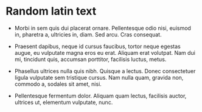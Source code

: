 # Random latin text

-   Morbi in sem quis dui placerat ornare. Pellentesque odio nisi,
    euismod in, pharetra a, ultricies in, diam. Sed arcu. Cras
    consequat.

-   Praesent dapibus, neque id cursus faucibus, tortor neque egestas
    augue, eu vulputate magna eros eu erat. Aliquam erat volutpat. Nam
    dui mi, tincidunt quis, accumsan porttitor, facilisis luctus, metus.

-   Phasellus ultrices nulla quis nibh. Quisque a lectus. Donec
    consectetuer ligula vulputate sem tristique cursus. Nam nulla quam,
    gravida non, commodo a, sodales sit amet, nisi.

-   Pellentesque fermentum dolor. Aliquam quam lectus, facilisis auctor,
    ultrices ut, elementum vulputate, nunc.

